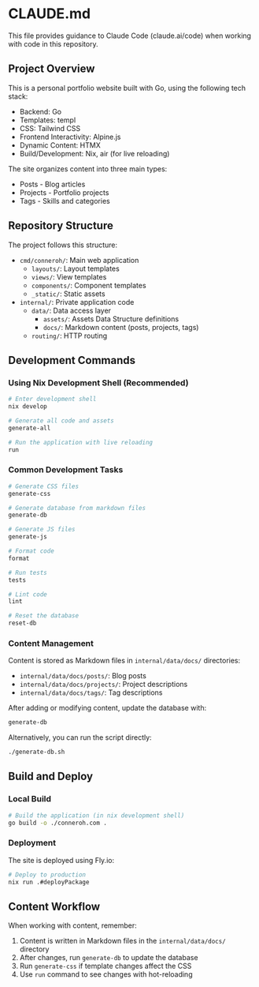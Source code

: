 # CLAUDE.md

This file provides guidance to Claude Code (claude.ai/code) when working with code in this repository.

## Project Overview

This is a personal portfolio website built with Go, using the following tech stack:
- Backend: Go
- Templates: templ
- CSS: Tailwind CSS
- Frontend Interactivity: Alpine.js
- Dynamic Content: HTMX
- Build/Development: Nix, air (for live reloading)

The site organizes content into three main types:
- Posts - Blog articles
- Projects - Portfolio projects
- Tags - Skills and categories

## Repository Structure

The project follows this structure:
- `cmd/conneroh/`: Main web application
  - `layouts/`: Layout templates
  - `views/`: View templates
  - `components/`: Component templates
  - `_static/`: Static assets
- `internal/`: Private application code
  - `data/`: Data access layer
    - `assets/`: Assets Data Structure definitions
    - `docs/`: Markdown content (posts, projects, tags)
  - `routing/`: HTTP routing

## Development Commands

### Using Nix Development Shell (Recommended)

```bash
# Enter development shell 
nix develop

# Generate all code and assets
generate-all

# Run the application with live reloading
run
```

### Common Development Tasks

```bash
# Generate CSS files
generate-css

# Generate database from markdown files
generate-db

# Generate JS files
generate-js

# Format code
format

# Run tests
tests

# Lint code
lint

# Reset the database
reset-db
```

### Content Management

Content is stored as Markdown files in `internal/data/docs/` directories:
- `internal/data/docs/posts/`: Blog posts
- `internal/data/docs/projects/`: Project descriptions
- `internal/data/docs/tags/`: Tag descriptions

After adding or modifying content, update the database with:
```bash
generate-db
```

Alternatively, you can run the script directly:
```bash
./generate-db.sh
```

## Build and Deploy

### Local Build

```bash
# Build the application (in nix development shell)
go build -o ./conneroh.com .
```

### Deployment

The site is deployed using Fly.io:

```bash
# Deploy to production
nix run .#deployPackage
```

## Content Workflow

When working with content, remember:
1. Content is written in Markdown files in the `internal/data/docs/` directory
2. After changes, run `generate-db` to update the database
3. Run `generate-css` if template changes affect the CSS
4. Use `run` command to see changes with hot-reloading